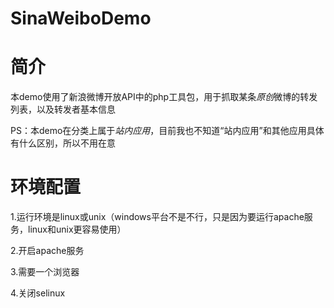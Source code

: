 SinaWeiboDemo
=============

# 简介

本demo使用了新浪微博开放API中的php工具包，用于抓取某条*原创*微博的转发列表，以及转发者基本信息

PS：本demo在分类上属于*站内应用*，目前我也不知道“站内应用”和其他应用具体有什么区别，所以不用在意

# 环境配置

1.运行环境是linux或unix（windows平台不是不行，只是因为要运行apache服务，linux和unix更容易使用）

2.开启apache服务

3.需要一个浏览器

4.关闭selinux
